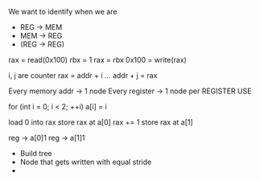 We want to identify when we are
- REG -> MEM
- MEM -> REG
- (REG -> REG)

rax = read(0x100)
rbx = 1
rax = rbx
0x100 = write(rax)


i, j are counter
rax = addr + i
...
addr + j = rax

Every memory addr -> 1 node
Every register -> 1 node per REGISTER USE

for (int i = 0; i < 2; ++i)
   a[i] = i

load 0 into rax
store rax at a[0]
rax += 1
store rax at a[1]

reg -> a[0]1
reg -> a[1]1


- Build tree
- Node that gets written with equal stride
- 